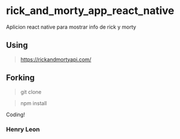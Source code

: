 # rick_and_morty_app_react_native
Aplicion react native para mostrar info de rick y morty

## Using 
> https://rickandmortyapi.com/


## Forking
> git clone

> npm install

Coding!

### Henry Leon
